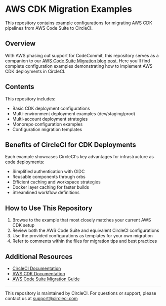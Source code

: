# AWS CDK Migration Examples

This repository contains example configurations for migrating AWS CDK pipelines from AWS Code Suite to CircleCI.

## Overview

With AWS phasing out support for CodeCommit, this repository serves as a companion to our [AWS Code Suite Migration blog post](https://circleci.com/blog/aws-code-suite-migration). Here you'll find complete configuration examples demonstrating how to implement AWS CDK deployments in CircleCI.

## Contents

This repository includes:

- Basic CDK deployment configurations
- Multi-environment deployment examples (dev/staging/prod)
- Multi-account deployment strategies
- Monorepo configuration examples
- Configuration migration templates

## Benefits of CircleCI for CDK Deployments

Each example showcases CircleCI's key advantages for infrastructure as code deployments:

- Simplified authentication with OIDC
- Reusable components through orbs
- Efficient caching and workspace strategies
- Docker layer caching for faster builds
- Streamlined workflow definitions

## How to Use This Repository

1. Browse to the example that most closely matches your current AWS CDK setup
2. Review both the AWS Code Suite and equivalent CircleCI configurations
3. Use the provided configurations as templates for your own migration
4. Refer to comments within the files for migration tips and best practices

## Additional Resources

- [CircleCI Documentation](https://circleci.com/docs/)
- [AWS CDK Documentation](https://docs.aws.amazon.com/cdk/)
- [AWS Code Suite Migration Guide](https://circleci.com/blog/aws-code-suite-migration)

---

This repository is maintained by CircleCI. For questions or support, please contact us at support@circleci.com
